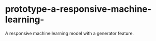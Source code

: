 # prototype-a-responsive-machine-learning-
A responsive machine learning model with a generator feature.
